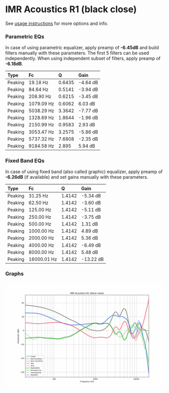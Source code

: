 # IMR Acoustics R1 (black close)
See [usage instructions](https://github.com/jaakkopasanen/AutoEq#usage) for more options and info.

### Parametric EQs
In case of using parametric equalizer, apply preamp of **-6.45dB** and build filters manually
with these parameters. The first 5 filters can be used independently.
When using independent subset of filters, apply preamp of **-6.18dB**.

| Type    | Fc         |      Q | Gain     |
|:--------|:-----------|:-------|:---------|
| Peaking | 19.18 Hz   | 0.6435 | -4.64 dB |
| Peaking | 84.64 Hz   | 0.5141 | -3.94 dB |
| Peaking | 208.90 Hz  | 0.6215 | -3.45 dB |
| Peaking | 1079.09 Hz | 0.6062 | 6.03 dB  |
| Peaking | 5038.29 Hz | 3.3642 | -7.77 dB |
| Peaking | 1328.69 Hz | 1.8644 | -1.96 dB |
| Peaking | 2150.99 Hz | 0.9583 | 2.93 dB  |
| Peaking | 3053.47 Hz | 3.2575 | -5.86 dB |
| Peaking | 5737.32 Hz | 7.6808 | -2.35 dB |
| Peaking | 9184.58 Hz | 2.895  | 5.94 dB  |

### Fixed Band EQs
In case of using fixed band (also called graphic) equalizer, apply preamp of **-6.26dB**
(if available) and set gains manually with these parameters.

| Type    | Fc          |      Q | Gain      |
|:--------|:------------|:-------|:----------|
| Peaking | 31.25 Hz    | 1.4142 | -5.34 dB  |
| Peaking | 62.50 Hz    | 1.4142 | -3.60 dB  |
| Peaking | 125.00 Hz   | 1.4142 | -5.11 dB  |
| Peaking | 250.00 Hz   | 1.4142 | -3.75 dB  |
| Peaking | 500.00 Hz   | 1.4142 | 1.31 dB   |
| Peaking | 1000.00 Hz  | 1.4142 | 4.89 dB   |
| Peaking | 2000.00 Hz  | 1.4142 | 5.36 dB   |
| Peaking | 4000.00 Hz  | 1.4142 | -6.49 dB  |
| Peaking | 8000.00 Hz  | 1.4142 | 5.48 dB   |
| Peaking | 16000.01 Hz | 1.4142 | -13.22 dB |

### Graphs
![](./IMR%20Acoustics%20R1%20(black%20close).png)